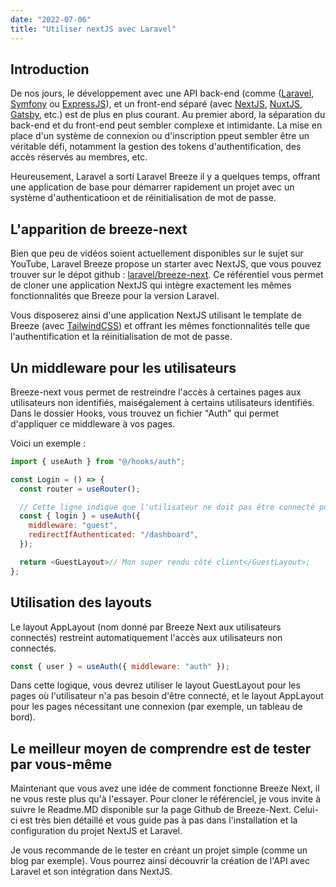 ```yaml
---
date: "2022-07-06"
title: "Utiliser nextJS avec Laravel"
---
```


## Introduction

De nos jours, le développement avec une API back-end (comme ([Laravel](https://laravel.com/), [Symfony](https://symfony.com/) ou [ExpressJS](https://expressjs.com/fr/)), et un front-end séparé (avec [NextJS](https://nextjs.org/), [NuxtJS](https://nuxtjs.org/), [Gatsby](https://www.gatsbyjs.com/), etc.) est de plus en plus courant. Au premier abord, la séparation du back-end et du front-end peut sembler complexe et intimidante. La mise en place d'un système de connexion ou d'inscription ppeut sembler être un véritable défi, notamment la gestion des tokens d'authentification, des accès réservés au membres, etc.


Heureusement, Laravel a sorti Laravel Breeze il y a quelques temps, offrant une application de base pour démarrer rapidement un projet avec un système d'authenticatioon et de réinitialisation de mot de passe.

## L'apparition de breeze-next

Bien que peu de vidéos soient actuellement disponibles sur le sujet sur YouTube, Laravel Breeze propose un starter avec NextJS, que vous pouvez trouver sur le dépot github : [laravel/breeze-next](https://github.com/laravel/breeze-next). Ce référentiel vous permet de cloner une application NextJS qui intègre exactement les mêmes fonctionnalités que Breeze pour la version Laravel.

Vous disposerez ainsi d'une application NextJS utilisant le template de Breeze (avec [TailwindCSS](https://tailwindcss.com/)) et offrant les mêmes fonctionnalités telle que l'authentification et la réinitialisation de mot de passe.

## Un middleware pour les utilisateurs

Breeze-next vous permet de restreindre l'accès à certaines pages aux utilisateurs non identifiés, maiségalement à certains utilisateurs identifiés. Dans le dossier Hooks, vous trouvez un fichier "Auth" qui permet d'appliquer ce middleware à vos pages.

Voici un exemple :

```js
import { useAuth } from "@/hooks/auth";

const Login = () => {
  const router = useRouter();

  // Cette ligne indique que l'utilisateur ne doit pas être connecté pour accéder à cette page, si il est connecté, on le redirige vers le dashboard.
  const { login } = useAuth({
    middleware: "guest",
    redirectIfAuthenticated: "/dashboard",
  });

  return <GuestLayout>// Mon super rendu côté client</GuestLayout>;
};
```

## Utilisation des layouts

Le layout AppLayout (nom donné par Breeze Next aux utilisateurs connectés) restreint automatiquement l'accès aux utilisateurs non connectés.

```js
const { user } = useAuth({ middleware: "auth" });
```

Dans cette logique, vous devrez utiliser le layout GuestLayout pour les pages où l'utilisateur n'a pas besoin d'être connecté, et le layout AppLayout pour les pages nécessitant une connexion (par exemple, un tableau de bord).

## Le meilleur moyen de comprendre est de tester par vous-même

Maintenant que vous avez une idée de comment fonctionne Breeze Next, il ne vous reste plus qu'à l'essayer. Pour cloner le référenciel, je vous invite à suivre le Readme.MD disponible sur la page Github de Breeze-Next. Celui-ci est très bien détaillé et vous guide pas à pas dans l'installation et la configuration du projet NextJS et Laravel.

Je vous recommande de le tester en créant un projet simple (comme un blog par exemple). Vous pourrez ainsi découvrir la création de l'API avec Laravel et son intégration dans NextJS.
